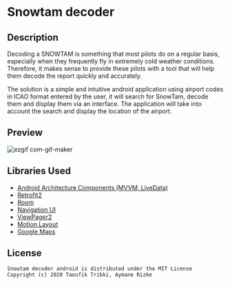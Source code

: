 # Snowtam decoder

## Description

Decoding a SNOWTAM is something that most pilots do on a regular basis, especially when they frequently fly in extremely cold weather conditions. 
Therefore, it makes sense to provide these pilots with a tool that will help them decode the report quickly and accurately.

The solution is a simple and intuitive android application using airport codes in ICAO format entered by the user, 
it will search for SnowTam, decode them and display them via an interface. The application will take into account the search and display the location of the airport.

## Preview

![ezgif com-gif-maker](https://user-images.githubusercontent.com/8300091/101912327-e4e6f400-3bc1-11eb-806d-75fb086b861d.gif)


## Libraries Used

- [Android Architecture Components (MVVM, LiveData)](https://developer.android.com/topic/libraries/architecture/)
- [Retrofit2](https://firebase.google.com/)
- [Room](https://developer.android.com/topic/libraries/architecture/room)
- [Navigation UI](https://developer.android.com/guide/navigation/navigation-getting-started)
- [ViewPager2](https://developer.android.com/jetpack/androidx/releases/viewpager2)
- [Motion Layout](https://developer.android.com/training/constraint-layout/motionlayout)
- [Google Maps](https://developers.google.com/maps/documentation/android-sdk/overview?hl=fr)

## License
```
Snowtam decoder android is distributed under the MIT License
Copyright (c) 2020 Taoufik Tribki, Aymane Rizke
```

